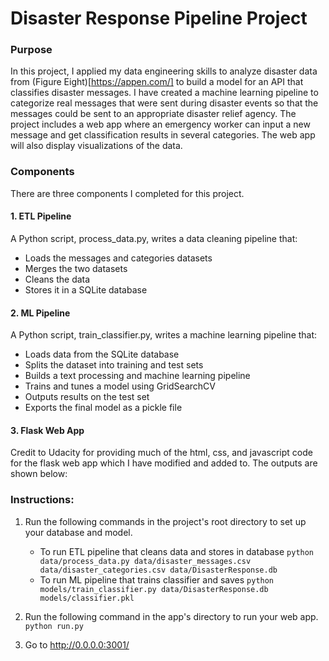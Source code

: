 # Disaster Response Pipeline Project

### Purpose
In this project, I applied my data engineering skills to analyze disaster data from (Figure Eight)[https://appen.com/] to build a model for an API that classifies disaster messages. I have created a machine learning pipeline to categorize real messages that were sent during disaster events so that the messages could be sent to an appropriate disaster relief agency. The project includes a web app where an emergency worker can input a new message and get classification results in several categories. The web app will also display visualizations of the data.

### Components
There are three components I completed for this project.

#### 1. ETL Pipeline
A Python script, process_data.py, writes a data cleaning pipeline that:

 - Loads the messages and categories datasets
 - Merges the two datasets
 - Cleans the data
 - Stores it in a SQLite database
 
#### 2. ML Pipeline
A Python script, train_classifier.py, writes a machine learning pipeline that:

 - Loads data from the SQLite database
 - Splits the dataset into training and test sets
 - Builds a text processing and machine learning pipeline
 - Trains and tunes a model using GridSearchCV
 - Outputs results on the test set
 - Exports the final model as a pickle file
 
#### 3. Flask Web App
Credit to Udacity for providing much of the html, css, and javascript code for the flask web app which I have modified and added to. The outputs are shown below:


### Instructions:
1. Run the following commands in the project's root directory to set up your database and model.

    - To run ETL pipeline that cleans data and stores in database
        `python data/process_data.py data/disaster_messages.csv data/disaster_categories.csv data/DisasterResponse.db`
    - To run ML pipeline that trains classifier and saves
        `python models/train_classifier.py data/DisasterResponse.db models/classifier.pkl`

2. Run the following command in the app's directory to run your web app.
    `python run.py`

3. Go to http://0.0.0.0:3001/
